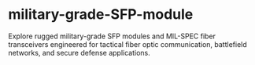 # military-grade-SFP-module
Explore rugged military-grade SFP modules and MIL-SPEC fiber transceivers engineered for tactical fiber optic communication, battlefield networks, and secure defense applications.
